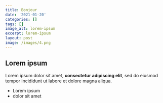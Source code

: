```yaml
---
title: Bonjour
date: '2021-01-20'
categories: []
tags: []
image_alt: lorem-ipsum
excerpt: lorem-ipsum
layout: post
image: /images/4.png
---
```

## Lorem ipsum

Lorem ipsum dolor sit amet, **consectetur adipiscing elit**, sed do eiusmod tempor incididunt ut labore et dolore magna aliqua.

- Lorem ipsum
- dolor sit amet